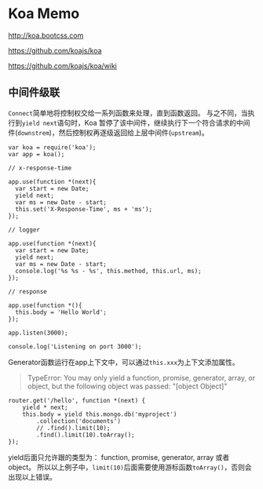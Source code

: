 # Koa Memo


<http://koa.bootcss.com>

<https://github.com/koajs/koa>

<https://github.com/koajs/koa/wiki>

## 中间件级联

`Connect`简单地将控制权交给一系列函数来处理，直到函数返回。 与之不同，当执行到`yield next`语句时，Koa 暂停了该中间件，继续执行下一个符合请求的中间件(`downstrem`)，然后控制权再逐级返回给上层中间件(`upstream`)。



    var koa = require('koa');
    var app = koa();

    // x-response-time

    app.use(function *(next){
      var start = new Date;
      yield next;
      var ms = new Date - start;
      this.set('X-Response-Time', ms + 'ms');
    });

    // logger

    app.use(function *(next){
      var start = new Date;
      yield next;
      var ms = new Date - start;
      console.log('%s %s - %s', this.method, this.url, ms);
    });

    // response

    app.use(function *(){
      this.body = 'Hello World';
    });

    app.listen(3000);

    console.log('Listening on port 3000');


Generator函数运行在app上下文中，可以通过`this.xxx`为上下文添加属性。


> TypeError: You may only yield a function, promise, generator, array, or object, but the following object was passed: "[object Object]"

    router.get('/hello', function *(next) {
        yield * next;
        this.body = yield this.mongo.db('myproject')
            .collection('documents')
            // .find().limit(10);
            .find().limit(10).toArray();
    });

yield后面只允许跟的类型为： function, promise, generator, array 或者 object。
所以以上例子中，`limit(10)`后面需要使用游标函数`toArray()`，否则会出现以上错误。



